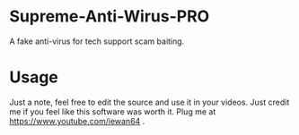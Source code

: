 # Supreme-Anti-Wirus-PRO
A fake anti-virus for tech support scam baiting.

# Usage
Just a note, feel free to edit the source and use it in your videos. Just credit me if you feel like this software was worth it.
Plug me at https://www.youtube.com/iewan64 .
